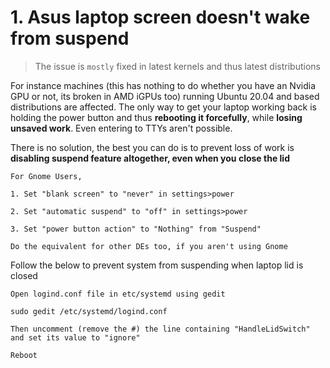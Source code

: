 # 1. Asus laptop screen doesn't wake from suspend

> The issue is `mostly` fixed in latest kernels and thus latest distributions

For instance machines (this has nothing to do whether you have an Nvidia GPU or not, its broken in AMD iGPUs too) running Ubuntu 20.04 and based distributions are affected. The only way to get your laptop working back is holding the power button and thus **rebooting it forcefully**, while **losing unsaved work**. Even entering to TTYs aren't possible.

There is no solution, the best you can do is to prevent loss of work is **disabling suspend feature altogether, even when you close the lid**

```
For Gnome Users, 

1. Set "blank screen" to "never" in settings>power

2. Set "automatic suspend" to "off" in settings>power

3. Set "power button action" to "Nothing" from "Suspend"

Do the equivalent for other DEs too, if you aren't using Gnome
```

Follow the below to prevent system from suspending when laptop lid is closed

```
Open logind.conf file in etc/systemd using gedit

sudo gedit /etc/systemd/logind.conf

Then uncomment (remove the #) the line containing "HandleLidSwitch" and set its value to "ignore"

Reboot
```

